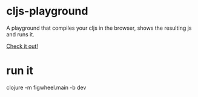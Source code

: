 # cljs-playground

A playground that compiles your cljs in the browser, shows the resulting js and runs it.

[Check it out!](https://torgeir.github.io/cljs-playground/public/)

# run it

clojure -m figwheel.main -b dev
